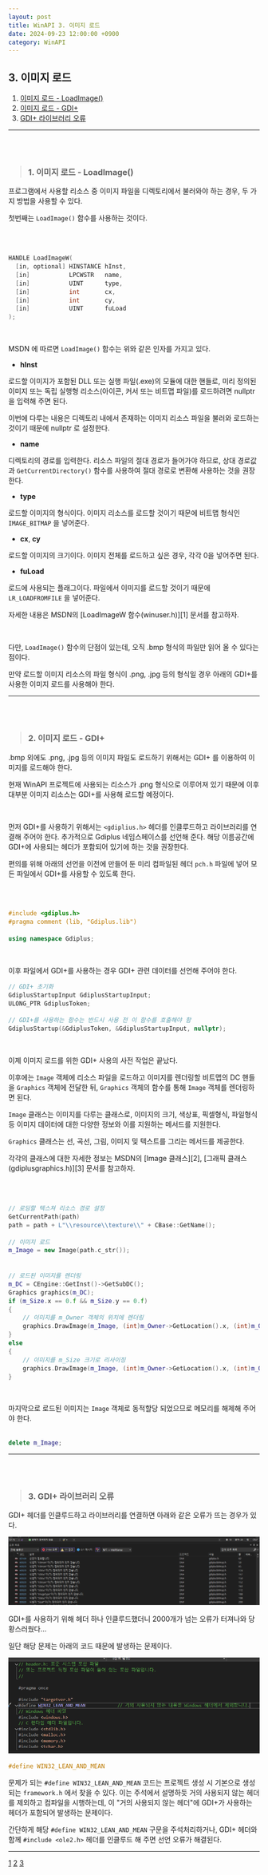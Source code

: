 ```yaml
---
layout: post
title: WinAPI 3. 이미지 로드
date: 2024-09-23 12:00:00 +0900
category: WinAPI
---
```


## 3. 이미지 로드

1. [이미지 로드 - LoadImage()](#1-이미지-로드---loadimage)
2. [이미지 로드 - GDI+](#2-이미지-로드---gdi)
3. [GDI+ 라이브러리 오류](#3-gdi-라이브러리-오류)

---

<br><br>

>### 1. 이미지 로드 - LoadImage()

프로그램에서 사용할 리소스 중 이미지 파일을 디렉토리에서 불러와야 하는 경우, 두 가지 방법을 사용할 수 있다.

첫번째는 `LoadImage()` 함수를 사용하는 것이다.

<br>

```cpp

HANDLE LoadImageW(
  [in, optional] HINSTANCE hInst,
  [in]           LPCWSTR   name,
  [in]           UINT      type,
  [in]           int       cx,
  [in]           int       cy,
  [in]           UINT      fuLoad
);

```

<br>

 MSDN 에 따르면 `LoadImage()` 함수는 위와 같은 인자를 가지고 있다.

- **hInst**

로드할 이미지가 포함된 DLL 또는 실행 파일(.exe)의 모듈에 대한 핸들로, 미리 정의된 이미지 또는 독립 실행형 리소스(아이콘, 커서 또는 비트맵 파일)를 로드하려면 nullptr 을 입력해 주면 된다.

이번에 다루는 내용은 디렉토리 내에서 존재하는 이미지 리소스 파일을 불러와 로드하는 것이기 때문에 nullptr 로 설정한다.

- **name**

디렉토리의 경로를 입력한다. 리소스 파일의 절대 경로가 들어가야 하므로, 상대 경로값과 `GetCurrentDirectory()` 함수를 사용하여 절대 경로로 변환해 사용하는 것을 권장한다.

- **type**

로드할 이미지의 형식이다. 이미지 리소스를 로드할 것이기 때문에 비트맵 형식인 `IMAGE_BITMAP` 을 넣어준다.

- **cx**, **cy**

로드할 이미지의 크기이다. 이미지 전체를 로드하고 싶은 경우, 각각 0을 넣어주면 된다.

- **fuLoad**

로드에 사용되는 플래그이다. 파일에서 이미지를 로드할 것이기 때문에 `LR_LOADFROMFILE` 을 넣어준다.

자세한 내용은 MSDN의 [LoadImageW 함수(winuser.h)][1] 문서를 참고하자.

<br>

다만, `LoadImage()` 함수의 단점이 있는데, 오직 .bmp 형식의 파일만 읽어 올 수 있다는 점이다.

만약 로드할 이미지 리소스의 파일 형식이 .png, .jpg 등의 형식일 경우 아래의 GDI+를 사용한 이미지 로드를 사용해야 한다.

---

<br><br>

>### 2. 이미지 로드 - GDI+

.bmp 외에도 .png, .jpg 등의 이미지 파일도 로드하기 위해서는 GDI+ 를 이용하여 이미지를 로드해야 한다.

현재 WinAPI 프로젝트에 사용되는 리소스가 .png 형식으로 이루어져 있기 때문에 이후 대부분 이미지 리소스는 GDI+를 사용해 로드할 예정이다.

<br>

먼저 GDI+를 사용하기 위해서는 `<gdiplius.h>` 헤더를 인클루드하고 라이브러리를 연결해 주어야 한다.
추가적으로 Gdiplus 네임스페이스를 선언해 준다. 해당 이름공간에 GDI+에 사용되는 헤더가 포함되어 있기에 하는 것을 권장한다.

편의를 위해 아래의 선언을 이전에 만들어 둔 미리 컴파일된 헤더 `pch.h` 파일에 넣어 모든 파일에서 GDI+를 사용할 수 있도록 한다.

<br>

```cpp

#include <gdiplus.h>
#pragma comment (lib, "Gdiplus.lib")

using namespace Gdiplus;
```

<br>

이후 파일에서 GDI+를 사용하는 경우 GDI+ 관련 데이터를 선언해 주어야 한다.

```cpp
// GDI+ 초기화
GdiplusStartupInput GdiplusStartupInput;
ULONG_PTR GdiplusToken;

// GDI+를 사용하는 함수는 반드시 사용 전 이 함수를 호출해야 함
GdiplusStartup(&GdiplusToken, &GdiplusStartupInput, nullptr);

```

<br>

이제 이미지 로드를 위한 GDI+ 사용의 사전 작업은 끝났다.

이후에는 `Image` 객체에 리소스 파일을 로드하고 이미지를 렌더링할 비트맵의 DC 핸들을 `Graphics` 객체에 전달한 뒤, `Graphics` 객체의 함수를 통해 `Image` 객체를 렌더링하면 된다.

`Image` 클래스는 이미지를 다루는 클래스로, 이미지의 크기, 색상표, 픽셀형식, 파일형식 등 이미지 데이터에 대한 다양한 정보와 이를 지원하는 메서드를 지원한다.

`Graphics` 클래스는 선, 곡선, 그림, 이미지 및 텍스트를 그리는 메서드를 제공한다.

각각의 클래스에 대한 자세한 정보는 MSDN의 [Image 클래스][2], [그래픽 클래스(gdiplusgraphics.h)][3] 문서를 참고하자.

<br>

```cpp

// 로딩할 텍스쳐 리소스 경로 설정
GetCurrentPath(path)
path = path + L"\\resource\\texture\\" + CBase::GetName();

// 이미지 로드
m_Image = new Image(path.c_str());


// 로드된 이미지를 렌더링
m_DC = CEngine::GetInst()->GetSubDC();
Graphics graphics(m_DC);
if (m_Size.x == 0.f && m_Size.y == 0.f)
{
	// 이미지를 m_Owner 객체의 위치에 렌더링
	graphics.DrawImage(m_Image, (int)m_Owner->GetLocation().x, (int)m_Owner->GetLocation().y);
}
else
{
	// 이미지를 m_Size 크기로 리사이징
	graphics.DrawImage(m_Image, (int)m_Owner->GetLocation().x, (int)m_Owner->GetLocation().y, (int)m_Size.x, (int)m_Size.y);
}

```

<br>

마지막으로 로드된 이미지는 `Image` 객체로 동적할당 되었으므로 메모리를 해제해 주어야 한다.

```cpp

delete m_Image;

```

---

<br><br>

>### 3. GDI+ 라이브러리 오류

GDI+ 헤더를 인클루드하고 라이브러리를 연결하면 아래와 같은 오류가 뜨는 경우가 있다.

![alt text](../public/img/gdiplus_include_error_0.png)

GDI+를 사용하기 위해 헤더 하나 인클루드했더니 2000개가 넘는 오류가 터져나와 당황스러웠다...

일단 해당 문제는 아래의 코드 때문에 발생하는 문제이다.

![alt text](../public/img/gdiplus_include_error_1.png)

```cpp
#define WIN32_LEAN_AND_MEAN
```

문제가 되는 `#define WIN32_LEAN_AND_MEAN` 코드는 프로젝트 생성 시 기본으로 생성되는 `framework.h` 에서 찾을 수 있다.
이는 주석에서 설명하듯 거의 사용되지 않는 헤더를 제외하고 컴파일을 시행하는데, 이 "거의 사용되지 않는 헤더"에 GDI+가 사용하는 헤더가 포함되어 발생하는 문제이다.

간단하게 해당 `#define WIN32_LEAN_AND_MEAN` 구문을 주석처리하거나, GDI+ 헤더와 함께 `#include <ole2.h>` 헤더를 인클루드 해 주면 선언 오류가 해결된다.

---

[1](https://learn.microsoft.com/ko-kr/windows/win32/api/winuser/nf-winuser-loadimagew)
[2](https://learn.microsoft.com/ko-kr/dotnet/api/system.drawing.image?view=windowsdesktop-7.0)
[3](https://learn.microsoft.com/ko-kr/windows/win32/api/gdiplusgraphics/nl-gdiplusgraphics-graphics)
